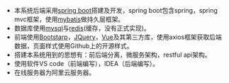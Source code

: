 - 本系统后端采用[spring boot](https://spring.io/projects/spring-boot)搭建及开发，spring boot包含spring，spring
   mvc框架，使用[mybatis](http://www.mybatis.org/mybatis-3/zh/index.html)做持久层框架。
 - 数据库使用[mysql](https://www.mysql.com/cn/)与[redis](https://redis.io/)(缓存，没有正式实现)。
 - 前端使用[Bootstarp](https://getbootstrap.com/)，[JQuery](https://jquery.com/)，[Vue](https://cn.vuejs.org/index.html)及其第三方库，使用axios框架获取后端数据，页面样式使用Github上的开源样式。
 - 搭建本系统用到的思想有：前后端分离，微服务架构，restful api架构。
 - 使用软件VS code（前端编写），IDEA（后端编写）。
 - 在线服务器为阿里云服务器。

